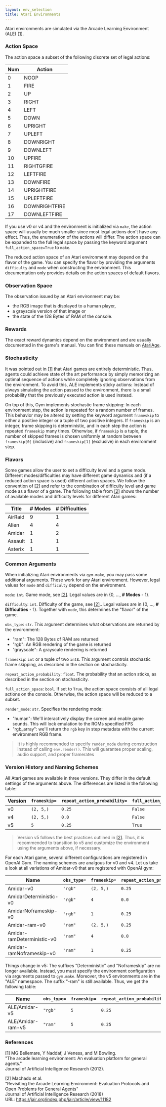 ```yaml
---
layout: env_selection
title: Atari Environments
---
```

<div class="selection-content" markdown="1">

Atari environments are simulated via the Arcade Learning Environment (ALE) [[1]](#1). 
### Action Space
The action space a subset of the following discrete set of legal actions:

| Num | Action                 |
|-----|------------------------|
| 0   | NOOP |
| 1   | FIRE |
| 2   | UP |
| 3   | RIGHT |
| 4   | LEFT |
| 5   | DOWN |
| 6   | UPRIGHT |
| 7   | UPLEFT |
| 8   | DOWNRIGHT |
| 9   | DOWNLEFT |
| 10   | UPFIRE |
| 11   | RIGHTGFIRE |
| 12   | LEFTFIRE |
| 13   | DOWNFIRE |
| 14   | UPRIGHTFIRE |
| 15   | UPLEFTFIRE |
| 16   | DOWNRIGHTFIRE |
| 17   | DOWNLEFTFIRE |

If you use v0 or v4 and the environment is initialized via `make`, the action space will usually be much smaller since most legal actions don't have
any effect. Thus, the enumeration of the actions will differ. The action space can be expanded to the full 
legal space by passing the keyword argument `full_action_space=True` to `make`.

The reduced action space of an Atari environment may depend on the flavor of the game. You can specify the flavor by providing 
the arguments `difficulty` and `mode` when constructing the environment. This documentation only provides details on the
action spaces of default flavors. 

### Observation Space
The observation issued by an Atari environment may be:
- the RGB image that is displayed to a human player,
- a grayscale version of that image or
- the state of the 128 Bytes of RAM of the console.

### Rewards
The exact reward dynamics depend on the environment and are usually documented in the game's manual. You can
find these manuals on [AtariAge](https://atariage.com/).

### Stochasticity
It was pointed out in [[1]](#1) that Atari games are entirely deterministic. Thus, agents could achieve 
state of the art performance by simply memorizing an optimal sequence of actions while completely ignoring observations from the environment.
To avoid this, ALE implements sticky actions: Instead of always simulating the action passed to the environment, there is a small
probability that the previously executed action is used instead.

On top of this, Gym implements stochastic frame skipping: In each environment step, the action is repeated for a random
number of frames. This behavior may be altered by setting the keyword argument `frameskip` to either a positive integer or 
a tuple of two positive integers. If `frameskip` is an integer, frame skipping is deterministic, and in each step the action is 
repeated `frameskip` many times. Otherwise, if `frameskip` is a tuple, the number of skipped frames is chosen uniformly at 
random between `frameskip[0]` (inclusive) and `frameskip[1]` (exclusive) in each environment step.

### Flavors
Some games allow the user to set a difficulty level and a game mode. Different modes/difficulties may have different
game dynamics and (if a reduced action space is used) different action spaces. We follow the convention of [[2]](#2) and
refer to the combination of difficulty level and game mode as a flavor of a game. The following table from [[2]](#2) shows
the number of available modes and difficulty levels for different Atari games:

|Title|# Modes|# Difficulties|
| ----------- | ----------- | -----------|
|AirRaid|9|1|       # Not mentioned in paper
|Alien|4|4|
|Amidar|1|2|
|Assault|1|1|
|Asterix|1|1|


### Common Arguments
When initializing Atari environments via `gym.make`, you may pass some additional arguments. These work for any 
Atari environment. However, legal values for `mode` and `difficulty` depend on the environment.


`mode`: `int`. Game mode, see [[2]](#2). Legal values are in {0, ..., **# Modes** - 1}.

`difficulty`: `int`. Difficulty of the game, see [[2]](#2).. Legal values are in {0, ..., **# Difficulties** - 1}.
Together with `mode`, this determines the "flavor" of the game.

`obs_type`: `str`. This argument determines what observations are returned by the environment:
- "ram": The 128 Bytes of RAM are returned
- "rgb": An RGB rendering of the game is returned
- "grayscale": A grayscale rendering is returned

`frameskip`: `int` or a tuple of two `int`s. This argument controls stochastic frame skipping, as described in the section on stochasticity.

`repeat_action_probability`: `float`. The probability that an action sticks, as described in the section on stochasticity.

`full_action_space`: `bool`. If set to `True`, the action space consists of all legal actions on the console. Otherwise, the
action space will be reduced to a subset.

`render_mode`: `str`. Specifies the rendering mode:
- "human": We'll interactively display the screen and enable game sounds. This will lock emulation to the ROMs specified FPS
- "rgb_array": we'll return the `rgb` key in step metadata with the current environment RGB frame.
> It is highly recommended to specify `render_mode` during construction instead of calling `env.render()`. 
> This will guarantee proper scaling, audio support, and proper framerates


### Version History and Naming Schemes
All Atari games are available in three versions. They differ in the default settings of the arguments above.
The differences are listed in the following table:

|Version|`frameskip=`|`repeat_action_probability=`|`full_action_space=`|
| ----- | --------- | ------------------------- | ---------|
|v0     |`(2, 5,)`  |`0.25`                     |`False`     |
|v4     |`(2, 5,)`  |`0.0`                      |`False`     |
|v5     |`5`        |`0.25`                     |`True`      |

> Version v5 follows the best practices outlined in [[2]](#2). Thus, it is recommended to transition to v5 and
> customize the environment using the arguments above, if necessary.

For each Atari game, several different configurations are registered in OpenAI Gym. The naming schemes are analgous for
v0 and v4. Let us take a look at all variations of Amidar-v0 that are registered with OpenAI gym:

|Name                          |`obs_type=`|`frameskip=`|`repeat_action_probability=`|`full_action_space=`|
| ---------------------------- | -------- | --------- | ------------------------- | ----------------- |
|Amidar-v0                     |`"rgb"`   |`(2, 5,)`  |`0.25`                     |`False`            |
|AmidarDeterministic-v0        |`"rgb"`   |`4`        |`0.0`                      |`False`            |
|AmidarNoframeskip-v0          |`"rgb"`   |`1`        |`0.25`                     |`False`            |
|Amidar-ram-v0                 |`"ram"`   |`(2, 5,)`  |`0.25`                     |`False`            |
|Amidar-ramDeterministic-v0    |`"ram"`   |`4`        |`0.0`                      |`False`            |
|Amidar-ramNoframeskip-v0      |`"ram"`   |`1`        |`0.25`                     |`False`            |

Things change in v5: The suffixes "Deterministic" and "Noframeskip" are no longer available. Instead, you must specify the
environment configuration via arguments passed to `gym.make`. Moreover, the v5 environments
are in the "ALE" namespace. The suffix "-ram" is still available. Thus, we get the following table:

|Name                          |`obs_type=`|`frameskip=`|`repeat_action_probability=`|`full_action_space=`|
| ---------------------------- | -------- | --------- | ------------------------- | ----------------- |
|ALE/Amidar-v5                 |`"rgb"`   |`5`        |`0.25`                     |`True`             |
|ALE/Amidar-ram-v5             |`"ram"`   |`5`        |`0.25`                     |`True`             |

### References
<a id="1">[1]</a> 
MG Bellemare, Y Naddaf, J Veness, and M Bowling.   
"The arcade learning environment: An evaluation platform for general agents."   
Journal of Artificial Intelligence Research (2012).   

<a id="2">[2]</a> 
Machado et al.  
"Revisiting the Arcade Learning Environment: Evaluation Protocols
and Open Problems for General Agents"  
Journal of Artificial Intelligence Research (2018)  
URL: https://jair.org/index.php/jair/article/view/11182  
</div>